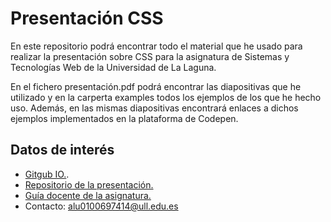 # Presentación CSS

En este repositorio podrá encontrar todo el material que he usado para realizar la presentación sobre CSS para la asignatura de Sistemas y Tecnologías Web de la Universidad de La Laguna.

En el fichero presentación.pdf podrá encontrar las diapositivas que he utilizado y en la carperta examples todos los ejemplos de los que he hecho uso. Además, en las mismas diapositivas encontrará enlaces a dichos ejemplos implementados en la plataforma de Codepen.

## Datos de interés

- [Gitgub IO.](http://alu0100697414.github.io/).
- [Repositorio de la presentación.]()
- [Guía docente de la asignatura.](http://eguia.ull.es/etsii/query.php?codigo=139264512)
- Contacto: alu0100697414@ull.edu.es
